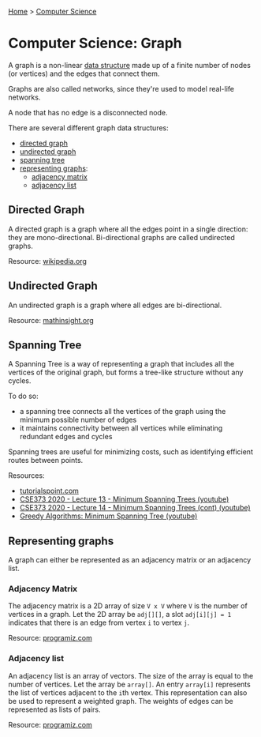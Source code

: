 [Home](../../README.md) > [Computer Science](./README.md)

# Computer Science: Graph

A graph is a non-linear [data structure](cs.ds.md) made up of a finite number of nodes (or vertices) and the edges that connect them.

Graphs are also called networks, since they're used to model real-life networks.

A node that has no edge is a disconnected node.

There are several different graph data structures:
- [directed graph](#directed-graph)
- [undirected graph](#undirected-graph)
- [spanning tree](#spanning-tree)
- [representing graphs](#representing-graphs):
  - [adjacency matrix](#adjacency-matrix)
  - [adjacency list](#adjacency-list)


## Directed Graph

A directed graph is a graph where all the edges point in a single direction: they are mono-directional. Bi-directional graphs are called undirected graphs.

Resource: [wikipedia.org](https://en.wikipedia.org/wiki/Directed_graph)


## Undirected Graph

An undirected graph is a graph where all edges are bi-directional.

Resource: [mathinsight.org](https://mathinsight.org/definition/undirected_graph)


## Spanning Tree

<!-- TODO: explicit term: cycle -->

A Spanning Tree is a way of representing a graph that includes all the vertices of the original graph, but forms a tree-like structure without any cycles.

To do so:
- a spanning tree connects all the vertices of the graph using the minimum possible number of edges
- it maintains connectivity between all vertices while eliminating redundant edges and cycles

Spanning trees are useful for minimizing costs, such as identifying efficient routes between points.

Resources:
- [tutorialspoint.com](https://www.tutorialspoint.com/data_structures_algorithms/spanning_tree.htm)
- [CSE373 2020 - Lecture 13 - Minimum Spanning Trees (youtube)](https://www.youtube.com/watch?v=oolm2VnJUKw&list=PLOtl7M3yp-DX6ic0HGT0PUX_wiNmkWkXx&index=13)
- [CSE373 2020 - Lecture 14 - Minimum Spanning Trees (cont) (youtube)](https://www.youtube.com/watch?v=RktgPx0MarY&list=PLOtl7M3yp-DX6ic0HGT0PUX_wiNmkWkXx&index=14)
- [Greedy Algorithms: Minimum Spanning Tree (youtube)](https://www.youtube.com/watch?v=tKwnms5iRBU&index=16&list=PLUl4u3cNGP6317WaSNfmCvGym2ucw3oGp)


## Representing graphs

A graph can either be represented as an adjacency matrix or an adjacency list.

### Adjacency Matrix

The adjacency matrix is a 2D array of size `V x V` where `V` is the number of vertices in a graph. Let the 2D array be `adj[][]`, a slot `adj[i][j] = 1` indicates that there is an edge from vertex `i` to vertex `j`.

Resource: [programiz.com](https://www.programiz.com/dsa/graph-adjacency-matrix)

### Adjacency list

An adjacency list is an array of vectors. The size of the array is equal to the number of vertices. Let the array be `array[]`. An entry `array[i]` represents the list of vertices adjacent to the `i`th vertex. This representation can also be used to represent a weighted graph. The weights of edges can be represented as lists of pairs.

Resource: [programiz.com](https://www.programiz.com/dsa/graph-adjacency-list)

